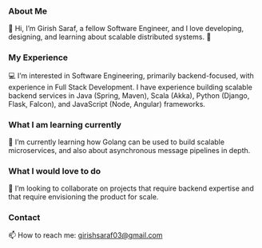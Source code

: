 ### About Me
👋 Hi, I’m Girish Saraf, a fellow Software Engineer, and I love developing, designing, and learning about scalable distributed systems. 🙂
### My Experience
💻 I’m interested in Software Engineering, primarily backend-focused, with experience in Full Stack Development. I have experience building scalable backend services in Java (Spring, Maven), Scala (Akka), Python (Django, Flask, Falcon), and JavaScript (Node, Angular) frameworks.
### What I am learning currently
📖 I’m currently learning how Golang can be used to build scalable microservices, and also about asynchronous message pipelines in depth. 
### What I would love to do
🤟 I’m looking to collaborate on projects that require backend expertise and that require envisioning the product for scale.
### Contact
📫 How to reach me: girishsaraf03@gmail.com

<!---
girishsaraf/girishsaraf is a ✨ special ✨ repository because its `README.md` (this file) appears on your GitHub profile.
You can click the Preview link to take a look at your changes.
--->
